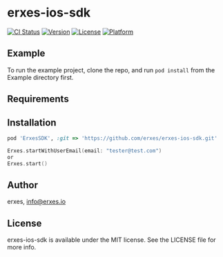 # erxes-ios-sdk

[![CI Status](https://img.shields.io/travis/devpurevee/ErxesSDK.svg?style=flat)](https://travis-ci.org/devpurevee/ErxesSDK)
[![Version](https://img.shields.io/cocoapods/v/ErxesSDK.svg?style=flat)](https://cocoapods.org/pods/ErxesSDK)
[![License](https://img.shields.io/cocoapods/l/ErxesSDK.svg?style=flat)](https://cocoapods.org/pods/ErxesSDK)
[![Platform](https://img.shields.io/cocoapods/p/ErxesSDK.svg?style=flat)](https://cocoapods.org/pods/ErxesSDK)

## Example

To run the example project, clone the repo, and run `pod install` from the Example directory first.

## Requirements

## Installation

```ruby
pod 'ErxesSDK', :git => 'https://github.com/erxes/erxes-ios-sdk.git'
```

```swift
Erxes.startWithUserEmail(email: "tester@test.com")
or
Erxes.start()
```

## Author

erxes, info@erxes.io

## License

erxes-ios-sdk is available under the MIT license. See the LICENSE file for more info.
